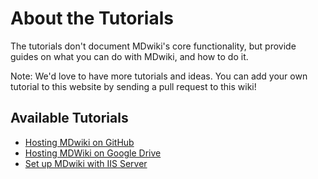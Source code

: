 About the Tutorials
===================

The tutorials don't document MDwiki's core functionality, but provide guides on what you can do with MDwiki, and how to do it.

Note: We'd love to have more tutorials and ideas. You can add your own tutorial to this website by sending a pull request to this wiki!


Available Tutorials
-------------------

  * [Hosting MDwiki on GitHub](tutorials/github.md)
  * [Hosting MDWiki on Google Drive](tutorials/drive.md)
  * [Set up MDwiki with IIS Server](tutorials/iis/iis.md)
